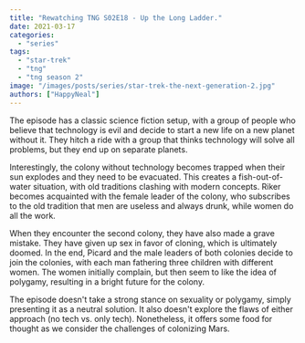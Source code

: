 ```yaml
---
title: "Rewatching TNG S02E18 - Up the Long Ladder."
date: 2021-03-17
categories: 
  - "series"
tags: 
  - "star-trek"
  - "tng"
  - "tng season 2"
image: "/images/posts/series/star-trek-the-next-generation-2.jpg"
authors: ["HappyNeal"]
---
```

The episode has a classic science fiction setup, with a group of people who believe that technology is evil and decide to start a new life on a new planet without it. They hitch a ride with a group that thinks technology will solve all problems, but they end up on separate planets.

Interestingly, the colony without technology becomes trapped when their sun explodes and they need to be evacuated. This creates a fish-out-of-water situation, with old traditions clashing with modern concepts. Riker becomes acquainted with the female leader of the colony, who subscribes to the old tradition that men are useless and always drunk, while women do all the work.

When they encounter the second colony, they have also made a grave mistake. They have given up sex in favor of cloning, which is ultimately doomed. In the end, Picard and the male leaders of both colonies decide to join the colonies, with each man fathering three children with different women. The women initially complain, but then seem to like the idea of polygamy, resulting in a bright future for the colony.

The episode doesn't take a strong stance on sexuality or polygamy, simply presenting it as a neutral solution. It also doesn't explore the flaws of either approach (no tech vs. only tech). Nonetheless, it offers some food for thought as we consider the challenges of colonizing Mars.
